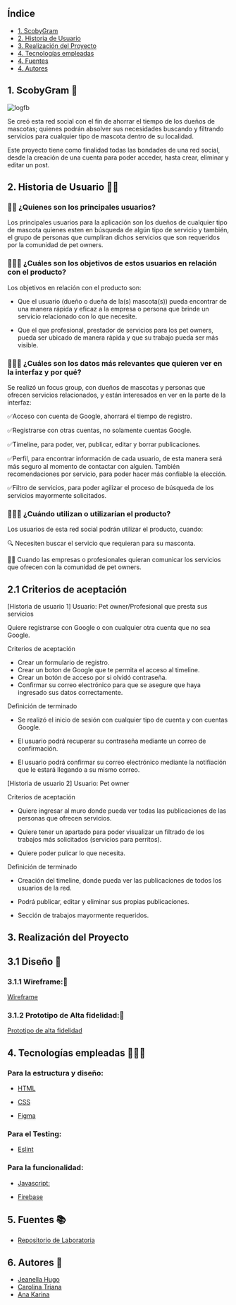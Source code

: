 ## Índice

* [1. ScobyGram](#1-ScobyGram)
* [2. Historia de Usuario](#2-Historia-de-Usuario)
* [3. Realización del Proyecto](#Realización-del-Proyecto)
* [4. Tecnologías empleadas](#Tecnologías-empleadas)
* [4. Fuentes](#Fuentes)
* [4. Autores](#Autores)



## 1. ScobyGram 🐾


![logfb](https://user-images.githubusercontent.com/91761048/157855351-83e6abd8-e5c3-4375-a01a-c84881c76154.png)


Se creó esta red social con el fin de ahorrar el tiempo de los dueños de mascotas; quienes podrán absolver sus necesidades buscando y filtrando servicios para cualquier tipo de mascota dentro de su localidad.

Este proyecto tiene como finalidad todas las bondades de una red social, desde la creación de una cuenta para poder acceder, hasta crear, eliminar y editar un post.

## 2. Historia de Usuario 👩‍💻

### 🕵🏼 ¿Quienes son los principales usuarios?

Los principales usuarios para la aplicación son los dueños de cualquier tipo de mascota quienes esten en búsqueda de algún tipo de servicio y también, el grupo de personas que cumpliran dichos servicios que son requeridos por la comunidad de pet owners.

### 🕵🏼‍♀️ ¿Cuáles son los objetivos de estos usuarios en relación con el producto?

Los objetivos en relación  con el producto son:

- Que el usuario (dueño o dueña de la(s) mascota(s)) pueda encontrar de una manera rápida y eficaz a la empresa o persona que brinde un servicio relacionado con lo que necesite.

- Que el que profesional, prestador de servicios para los pet owners, pueda ser ubicado de manera rápida y que su trabajo pueda ser más visible.

### 🕵🏽‍♂️ ¿Cuáles son los datos más relevantes que quieren ver en la interfaz y por qué?

Se realizó un focus group, con dueños de mascotas y personas que ofrecen servicios relacionados, y están interesados en ver en la parte de la interfaz:

✅Acceso con cuenta de Google, ahorrará el tiempo de registro.

✅Registrarse con otras cuentas, no solamente cuentas Google.

✅Timeline, para poder, ver, publicar, editar y borrar publicaciones.

✅Perfil, para encontrar información de cada usuario, de esta manera será más seguro al momento de contactar con alguien. También recomendaciones por servicio, para poder hacer más confiable la elección.

✅Filtro de servicios, para poder agilizar el proceso de búsqueda de los servicios mayormente solicitados.

### 🕵🏾‍♀️ ¿Cuándo utilizan o utilizarían el producto?

Los usuarios de esta red social podrán utilizar el producto, cuando: 

🔍 Necesiten buscar el servicio que requieran para su masconta.

👩‍⚕️ Cuando las empresas o profesionales  quieran comunicar los servicios que ofrecen con la comunidad de pet owners.

## 2.1 Criterios de aceptación
[Historia de usuario 1] Usuario: Pet owner/Profesional que presta sus servicios 

Quiere registrarse con Google o con cualquier otra cuenta que no sea Google.

Criterios de aceptación

- Crear un formulario de registro.
- Crear un boton de Google que te permita el acceso al timeline.
- Crear un botón de acceso por si olvidó contraseña.
- Confirmar su correo electrónico para que se asegure que haya ingresado sus datos correctamente.

Definición de terminado

- Se realizó el inicio de sesión con cualquier tipo de cuenta y con cuentas Google.

- El usuario podrá recuperar su contraseña mediante un correo de confirmación.

- El usuario podrá confirmar su correo electrónico mediante la notifiación que le estará llegando a su mismo correo.


[Historia de usuario 2] Usuario: Pet owner

Criterios de aceptación

- Quiere ingresar al muro donde pueda ver todas las publicaciones de las personas que ofrecen servicios.

- Quiere tener un apartado para poder visualizar un filtrado de los trabajos más solicitados (servicios para perritos).

- Quiere poder pulicar lo que necesita.

Definición de terminado

- Creación del timeline, donde pueda ver las publicaciones de todos los usuarios de la red.

- Podrá publicar, editar y eliminar sus propias publicaciones.

- Sección de trabajos mayormente requeridos.

## 3. Realización del Proyecto
## 3.1 Diseño 📱
### 3.1.1 Wireframe:📝

[Wireframe](https://www.figma.com/file/muRkaTQEbU5YINi0eXaxaH/Social-Network?node-id=0%3A1)

### 3.1.2 Prototipo de Alta fidelidad:📝
[Prototipo de alta fidelidad](https://www.figma.com/file/muRkaTQEbU5YINi0eXaxaH/Social-Network?node-id=159%3A3)

## 4. Tecnologías empleadas 👩🏾‍💻

### Para la estructura y diseño:

-   [HTML](https://developer.mozilla.org/es/docs/Web/HTML) 

- [CSS](https://developer.mozilla.org/es/docs/Web/CSS) 

- [Figma](https://www.figma.com) 

### Para el Testing:
-   [Eslint](https://jestjs.io/docs/es-ES/getting-started) 

### Para la funcionalidad:
-   [Javascript:](https://developer.mozilla.org/es/docs/Web/JavaScript)

- [Firebase](https://firebase.google.com/)

## 5. Fuentes 📚
- [Repositorio de Laboratoria](https://github.com/Laboratoria/LIM016-social-network)

## 6. Autores 📍
- [Jeanella Hugo](https://github.com/jeanecvh)
- [Carolina Triana](https://github.com/Carolina-Triana)
- [Ana Karina](https://github.com/anakarina1928)
